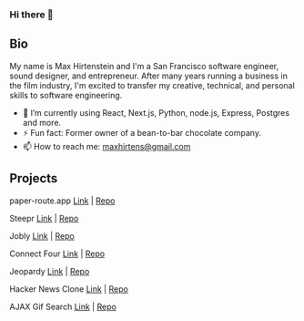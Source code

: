 ### Hi there 👋

## Bio
My name is Max Hirtenstein and I'm a San Francisco software engineer, sound designer, and entrepreneur. After many years running a business in the film industry, I'm excited to transfer my creative, technical, and personal skills to software engineering.

- 🌱 I’m currently using React, Next.js, Python, node.js, Express, Postgres and more.
- ⚡ Fun fact: Former owner of a bean-to-bar chocolate company.
- 📫 How to reach me: maxhirtens@gmail.com

## Projects

paper-route.app [Link](https://paper-route.app/) | [Repo](https://github.com/maxhirtens/paper-route)

Steepr [Link](https://steepr.onrender.com/) | [Repo](https://github.com/maxhirtens/steepr)

Jobly [Link](https://max-react-jobly.onrender.com/) | [Repo](https://github.com/maxhirtens/jobly)

Connect Four [Link](https://maxhirtens.github.io/connect-four/) | [Repo](https://github.com/maxhirtens/connect-four)

Jeopardy [Link](https://maxhirtens.github.io/jeopardy/) | [Repo](https://github.com/maxhirtens/jeopardy)

Hacker News Clone [Link](https://maxhirtens.github.io/hack-or-snooze/) | [Repo](https://github.com/maxhirtens/hack-or-snooze)

AJAX Gif Search [Link](https://maxhirtens.github.io/ajax-giphy-party/) | [Repo](https://github.com/maxhirtens/ajax-giphy-party)

<!--
**maxhirtens/maxhirtens** is a ✨ _special_ ✨ repository because its `README.md` (this file) appears on your GitHub profile.

Here are some ideas to get you started:

- 🔭 I’m currently working on ...
- 🌱 I’m currently learning ...
- 👯 I’m looking to collaborate on ...
- 🤔 I’m looking for help with ...
- 💬 Ask me about ...
- 📫 How to reach me: ...
- 😄 Pronouns: ...
- ⚡ Fun fact: ...
-->
